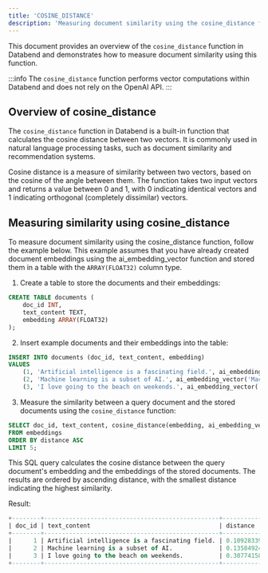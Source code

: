 ```yaml
---
title: 'COSINE_DISTANCE'
description: 'Measuring document similarity using the cosine_distance function in Databend'
---
```


This document provides an overview of the `cosine_distance` function in Databend and demonstrates how to measure document similarity using this function.

:::info
The `cosine_distance` function performs vector computations within Databend and does not rely on the OpenAI API.
:::

## Overview of cosine_distance

The `cosine_distance` function in Databend is a built-in function that calculates the cosine distance between two vectors. It is commonly used in natural language processing tasks, such as document similarity and recommendation systems.

Cosine distance is a measure of similarity between two vectors, based on the cosine of the angle between them. The function takes two input vectors and returns a value between 0 and 1, with 0 indicating identical vectors and 1 indicating orthogonal (completely dissimilar) vectors.

## Measuring similarity using cosine_distance

To measure document similarity using the cosine_distance function, follow the example below. This example assumes that you have already created document embeddings using the ai_embedding_vector function and stored them in a table with the `ARRAY(FLOAT32)` column type.

1. Create a table to store the documents and their embeddings:
```sql
CREATE TABLE documents (
    doc_id INT,
    text_content TEXT,
    embedding ARRAY(FLOAT32)
);

```

2. Insert example documents and their embeddings into the table:
```sql
INSERT INTO documents (doc_id, text_content, embedding)
VALUES
    (1, 'Artificial intelligence is a fascinating field.', ai_embedding_vector('Artificial intelligence is a fascinating field.')),
    (2, 'Machine learning is a subset of AI.', ai_embedding_vector('Machine learning is a subset of AI.')),
    (3, 'I love going to the beach on weekends.', ai_embedding_vector('I love going to the beach on weekends.'));
```

3. Measure the similarity between a query document and the stored documents using the `cosine_distance` function:
```sql
SELECT doc_id, text_content, cosine_distance(embedding, ai_embedding_vector('What is a subfield of artificial intelligence?')) AS distance
FROM embeddings
ORDER BY distance ASC
LIMIT 5;
```
This SQL query calculates the cosine distance between the query document's embedding and the embeddings of the stored documents. The results are ordered by ascending distance, with the smallest distance indicating the highest similarity.

Result:
```sql
+--------+-------------------------------------------------+------------+
| doc_id | text_content                                    | distance   |
+--------+-------------------------------------------------+------------+
|      1 | Artificial intelligence is a fascinating field. | 0.10928339 |
|      2 | Machine learning is a subset of AI.             | 0.13584924 |
|      3 | I love going to the beach on weekends.          | 0.30774158 |
+--------+-------------------------------------------------+------------+
```
